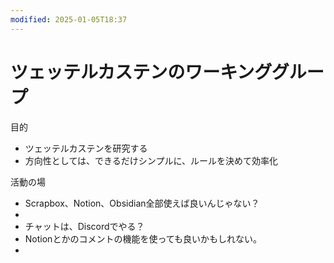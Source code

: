 ```yaml
---
modified: 2025-01-05T18:37
---
```

# ツェッテルカステンのワーキンググループ

目的

- ツェッテルカステンを研究する  
- 方向性としては、できるだけシンプルに、ルールを決めて効率化  

活動の場

- Scrapbox、Notion、Obsidian全部使えば良いんじゃない？  
-  
- チャットは、Discordでやる？  
- Notionとかのコメントの機能を使っても良いかもしれない。  
-